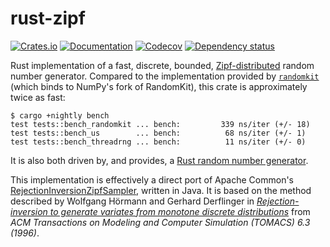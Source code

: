 # rust-zipf

[![Crates.io](https://img.shields.io/crates/v/zipf.svg)](https://crates.io/crates/zipf)
[![Documentation](https://docs.rs/zipf/badge.svg)](https://docs.rs/zipf/)
[![Codecov](https://codecov.io/github/jonhoo/rust-zipf/coverage.svg?branch=main)](https://codecov.io/gh/jonhoo/rust-zipf)
[![Dependency status](https://deps.rs/repo/github/jonhoo/rust-zipf/status.svg)](https://deps.rs/repo/github/jonhoo/rust-zipf)

Rust implementation of a fast, discrete, bounded,
[Zipf-distributed](https://en.wikipedia.org/wiki/Zipf's_law) random
number generator. Compared to the implementation provided by
[`randomkit`](https://github.com/stygstra/rust-randomkit) (which binds
to NumPy's fork of RandomKit), this crate is approximately twice as
fast:

```console
$ cargo +nightly bench
test tests::bench_randomkit ... bench:         339 ns/iter (+/- 18)
test tests::bench_us        ... bench:          68 ns/iter (+/- 1)
test tests::bench_threadrng ... bench:          11 ns/iter (+/- 0)
```

It is also both driven by, and provides, a [Rust random number
generator](https://doc.rust-lang.org/rand/rand/trait.Rng.html).

This implementation is effectively a direct port of Apache Common's
[RejectionInversionZipfSampler](https://github.com/apache/commons-rng/blob/6a1b0c16090912e8fc5de2c1fb5bd8490ac14699/commons-rng-sampling/src/main/java/org/apache/commons/rng/sampling/distribution/RejectionInversionZipfSampler.java),
written in Java. It is based on the method described by Wolfgang Hörmann and Gerhard Derflinger
in [*Rejection-inversion to generate variates from monotone discrete
distributions*](https://dl.acm.org/citation.cfm?id=235029) from *ACM Transactions on Modeling
and Computer Simulation (TOMACS) 6.3 (1996)*.
